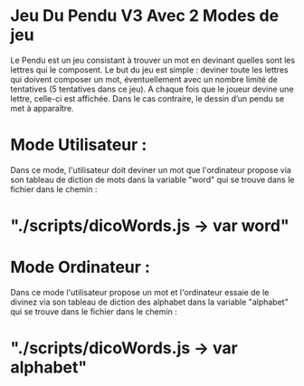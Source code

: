 # Jeu Du Pendu V3 Avec 2 Modes de jeu
Le Pendu est un jeu consistant à trouver un mot 
en devinant quelles sont les lettres qui le composent.
Le but du jeu est simple : deviner toute les lettres qui doivent composer un mot,
éventuellement avec un nombre limité de tentatives (5 tentatives dans ce jeu). 
A chaque fois que le joueur devine une lettre, celle-ci est affichée. 
Dans le cas contraire, le dessin d’un pendu se met à apparaître.

# Mode Utilisateur :
Dans ce mode, l'utilisateur doit deviner un mot que 
l'ordinateur propose via son tableau de diction 
de mots dans la variable "word" qui se trouve 
dans le fichier dans le chemin :

# "./scripts/dicoWords.js -> var word"



# Mode Ordinateur :
Dans ce mode l'utilisateur propose un mot et l'ordinateur 
essaie de le divinez via son tableau de diction des 
alphabet dans la variable "alphabet" qui se trouve 
dans le fichier dans le chemin :

# "./scripts/dicoWords.js -> var alphabet"